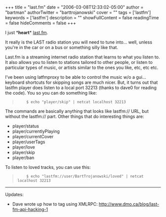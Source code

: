 +++
title = "last.fm"
date = "2006-03-08T12:33:02-05:00"
author = "bartman"
authorTwitter = "barttrojanowski"
cover = ""
tags = ['lastfm']
keywords = ['lastfm']
description = ""
showFullContent = false
readingTime = false
hideComments = false
+++

<p>I just *<b>heart</b>* <a href=http://www.last.fm/user/BartTrojanowski/>last.fm</a>.</p>



<p>It really is the LAST radio station you will need to tune into... well, unless you're in the car or on a bus or something silly like that.</p>



<p>Last.fm is a streaming internet radio station that learns to what you listen to.  It also allows you to listen to stations tailored to other people, or listen to particular types of music, or artists similar to the ones you like, etc, etc etc.</p>



<p>I've been using latfmproxy to be able to control the music w/o a gui... keyboard shortcuts for skipping songs are much nicer.  But, it turns out that lastfm player does listen to a local port 32213 (thanks to dave0 for reading the code).  You so you can do something like:</p>

<blockquote>

        $ echo "player/skip" | netcat localhost 32213

</blockquote>



<p>The commands are basically anything that looks like lastfm:// URL, but without the lastfm:// part.  Other things that do interesting things are:<p>

<ul>

<li>player/status

<li>player/currentlyPlaying

<li>player/currentCover

<li>player/userTags

<li>player/love

<li>player/skip

<li>player/ban

</ul>



<p>To listen to loved tracks, you can use this:</p>

<blockquote>

        $ echo "lastfm://user/BartTrojanowski/loved" | netcat localhost 32213

</blockquote>



<p>

---

</p>



<p>

Updates:

<ul>

<li>

Dave wrote up how to tag using XMLRPC: <a href=http://www.dmo.ca/blog/last-fm-api-hacking-1>http://www.dmo.ca/blog/last-fm-api-hacking-1</a>

</ul>

</p>
